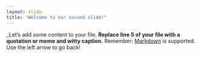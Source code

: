 ```yaml
---
layout: slide
title: "Welcome to our second slide!"
---
```

_Let’s add some content to your file. **Replace line 5 of your file with a quotation or meme and witty caption.** Remember: [Markdown](https://guides.github.com/features/mastering-markdown/) is supported.
Use the left arrow to go back!
